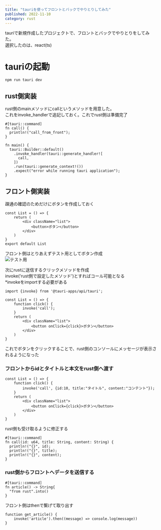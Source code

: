 ```yaml
---
title: "tauriを使ってフロントとバックでやりとりしてみた"
published: 2022-11-10
category: rust
---
```


tauriで新規作成したプロジェクトで、フロントとバックでやりとりをしてみた。  
選択したのは、react(ts)

# tauriの起動
```
npm run tauri dev
```

## rust側実装
rust側のmainメソッドにcallというメソッドを用意した。  
これをinvoke_handlerで追記しておく。これでrust側は準備完了
```
#[tauri::command]
fn call() {
  println!("call_from_front");
}

fn main() {
  tauri::Builder::default()
    .invoke_handler(tauri::generate_handler![
      call,
    ])
    .run(tauri::generate_context!())
    .expect("error while running tauri application");
}
```

## フロント側実装
疎通の確認のためだけにボタンを作成しておく
```
const List = () => {
    return (
        <div className="list">
            <button>ボタン</button>
        </div>
    )
}
export default List
```

フロント側はとりあえずテスト用としてボタン作成  
![テスト用](/tauri01.png)

次にrustに送信するクリックメソッドを作成  
invoke('rust側で設定したメソッド')とすればコール可能となる  
*invokeをimportする必要がある  
```
import {invoke} from '@tauri-apps/api/tauri';

const List = () => {
    function click() {
        invoke('call');
    }
    return (
        <div className="list">
            <button onClick={click}>ボタン</button>
        </div>
    )
}
```

これでボタンをクリックすることで、rust側のコンソールにメッセージが表示されるようになった  

### フロントからidとタイトルと本文をrust側へ渡す
```
const List = () => {
    function click() {
        invoke('call', {id:10, title:"タイトル", content:"コンテント"});
    }
    return (
        <div className="list">
            <button onClick={click}>ボタン</button>
        </div>
    )
}
```

rust側も受け取るように修正する
```
#[tauri::command]
fn call(id: u64, title: String, content: String) {
  println!("{}", id);
  println!("{}", title);
  println!("{}", content);
}
```

### rust側からフロントへデータを送信する

```
#[tauri::command]
fn article() -> String{
  "from rust".into()
}
```

フロント側はthenで繋げて取り出す
```
function get_article() {
    invoke('article').then((message) => console.log(message))
}
```